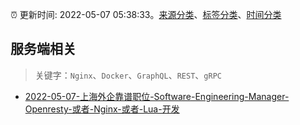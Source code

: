 :alarm_clock: 更新时间: 2022-05-07 05:38:33。[来源分类](../README.md)、[标签分类](../TAGS.md)、[时间分类](../TIMELINE.md)

## 服务端相关


> 关键字：`Nginx`、`Docker`、`GraphQL`、`REST`、`gRPC`



- [2022-05-07-上海外企靠谱职位-Software-Engineering-Manager-Openresty-或者-Nginx-或者-Lua-开发](https://www.v2ex.com/t/851337) 
